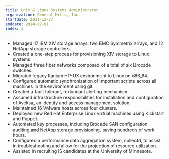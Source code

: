 ```yaml
---
title: Unix & Linux Systems Administrator
organization: General Mills, Inc.
startdate: 2011-12-27
enddate: 2014-07-01
index: 3
---
```


* Managed 17 IBM XIV storage arrays, two EMC Symmetrix arrays, and 12 NetApp
  storage controllers.
* Created a one-step process for provisioning XIV storage to Linux systems
* Managed three fiber networks composed of a total of six Brocade switches.
* Migrated legacy Itanium HP-UX environment to Linux on x86_64.
* Configured automatic synchronization of important scripts across all machines
  in the environment using git.
* Created a fault tolerant, redundant alerting mechanism.
* Assumed infrastructure responsibilities for installation and configuration of
  Aveksa, an identity and access management solution.
* Maintained 16 VMware hosts across four clusters.
* Deployed new Red Hat Enterprise Linux virtual machines using Kickstart and Puppet.
* Automated key processes, including Brocade SAN configuration auditing and NetApp
  storage provisioning, saving hundreds of work hours.
* Configured a performance data aggregation system, collectd, to assist in
  troubleshooting and allow for the projection of resource utilization.
* Assisted in recruiting IS candidates at the University of Minnesota.
